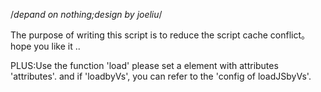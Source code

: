 /*depand on nothing;design by joeliu*/

The purpose of writing this script is to reduce the script cache conflict。
hope you like it ..

PLUS:Use the function 'load' please set a element with attributes 'attributes'.
and if 'loadbyVs', you can refer to the 'config of loadJSbyVs'.



